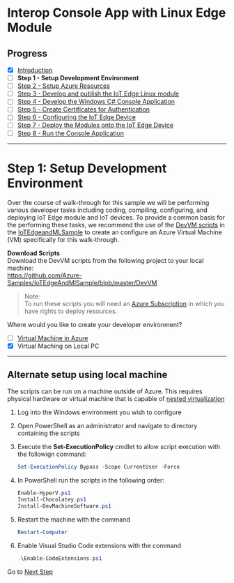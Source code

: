 # Interop Console App with Linux Edge Module
## Progress

- [x] [Introduction](../README.md)  
- [ ] **Step 1 - Setup Development Environment**
- [ ] [Step 2 - Setup Azure Resources](./Setup%20Azure%20Resources.MD)  
- [ ] [Step 3 - Develop and publish the IoT Edge Linux module](./Develop%20and%20publish%20the%20IoT%20edge%20Linux%20module.MD)  
- [ ] [Step 4 - Develop the Windows C# Console Application](./Develop%20the%20Windows%20C%23%20Console%20Application.MD)  
- [ ] [Step 5 - Create Certificates for Authentication](./Create%20Certificates%20for%20Authentication.MD)  
- [ ] [Step 6 - Configuring the IoT Edge Device](./Configuring%20the%20IoT%20Edge%20Device.MD)  
- [ ] [Step 7 - Deploy the Modules onto the IoT Edge Device](./Deploy%20the%20Modules%20onto%20the%20IoT%20Edge%20Device.MD)  
- [ ] [Step 8 - Run the Console Application](./Run%20the%20Console%20Application.MD)  
---
# Step 1: Setup Development Environment   

Over the course of walk-through for this sample we will be performing various developer tasks including coding, compiling, configuring, and deploying IoT Edge module and IoT devices. To provide a common basis for the performing these tasks, we recommend the use of the [DevVM scripts](https://github.com/Azure-Samples/IoTEdgeAndMlSample/blob/master/DevVM) in the [IoTEdgeandMLSample](https://github.com/Azure-Samples/IoTEdgeAndMlSample) to create an configure an Azure Virtual Machine (VM) specifically for this walk-through.

**Download Scripts**  
Download the DevVM scripts from the following project to your local machine:   
https://github.com/Azure-Samples/IoTEdgeAndMlSample/blob/master/DevVM
> Note:  
To run these scripts you will need an [Azure Subscription](https://azure.microsoft.com/en-us/free/) in which you have rights to deploy resources.

Where would you like to create your developer environment?  

- [ ] [Virtual Machine in Azure](./Setup%20DevVM%20in%20Azure.MD)  
- [x] Virtual Maching on Local PC
    
---

## Alternate setup using local machine

The scripts can be run on a machine outside of Azure.  This requires physical hardware or virtual machine that is capable of [nested virtualization](https://docs.microsoft.com/en-us/virtualization/hyper-v-on-windows/user-guide/nested-virtualization)

1. Log into the Windows environment you wish to configure

1. Open PowerShell as an administrator and navigate to directory containing the scripts

1. Execute the **Set-ExecutionPolicy** cmdlet to allow script execution with the followign command:
    ```powershell
    Set-ExecutionPolicy Bypass -Scope CurrentUser -Force
    ```

1. In PowerShell run the scripts in the following order:

     ```powershell
    Enable-HyperV.ps1
    Install-Chocolatey.ps1
    Install-DevMachineSoftware.ps1
    ```

1. Restart the machine with the command 
    ```powershell
    Restart-Computer
    ```

1. Enable Visual Studio Code extensions with the command 
    ```powershell
    .\Enable-CodeExtensions.ps1
    ```

Go to [Next Step](./Setup%20Azure%20Resources.MD)  

